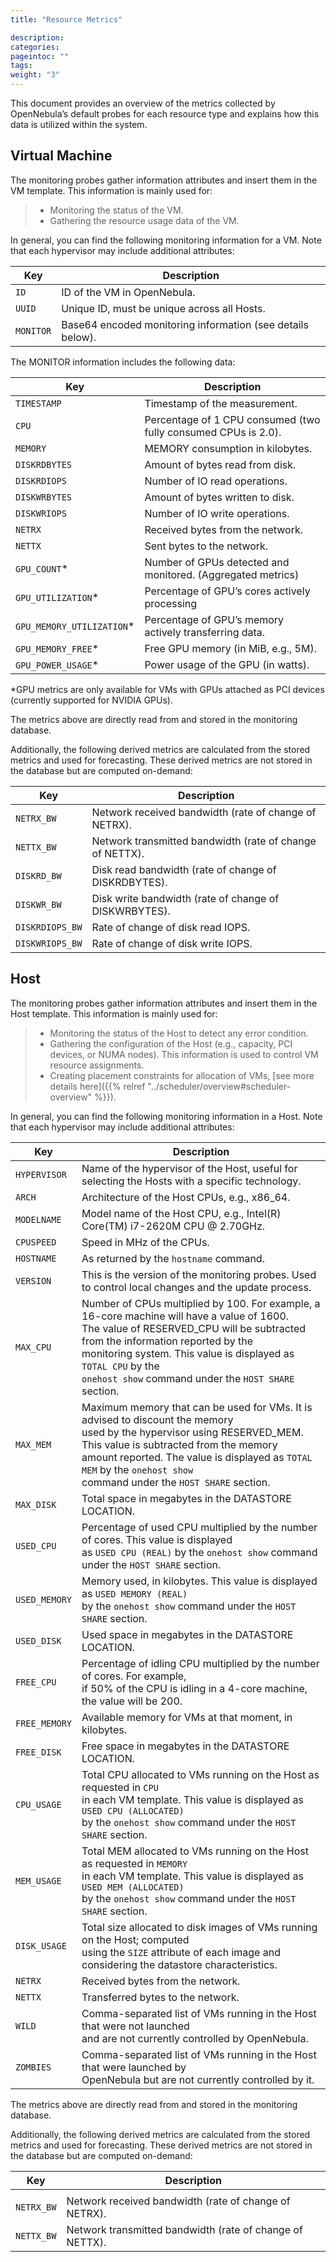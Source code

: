 ```yaml
---
title: "Resource Metrics"

description:
categories:
pageintoc: ""
tags:
weight: "3"
---
```


<a id="monitor-alert-resource"></a>

<!--# OpenNebula Resource Metrics -->

This document provides an overview of the metrics collected by OpenNebula’s default probes for each resource type and explains how this data is utilized within the system.

## Virtual Machine

The monitoring probes gather information attributes and insert them in the VM template. This information is mainly used for:

> * Monitoring the status of the VM.
> * Gathering the resource usage data of the VM.

In general, you can find the following monitoring information for a VM. Note that each hypervisor may include additional attributes:

| Key       | Description                                                |
|-----------|------------------------------------------------------------|
| `ID`      | ID of the VM in OpenNebula.                                |
| `UUID`    | Unique ID, must be unique across all Hosts.                |
| `MONITOR` | Base64 encoded monitoring information (see details below). |

The MONITOR information includes the following data:

| Key                       | Description                                                    |
|---------------------------|----------------------------------------------------------------|
| `TIMESTAMP`               | Timestamp of the measurement.                                  |
| `CPU`                     | Percentage of 1 CPU consumed (two fully consumed CPUs is 2.0). |
| `MEMORY`                  | MEMORY consumption in kilobytes.                               |
| `DISKRDBYTES`             | Amount of bytes read from disk.                                |
| `DISKRDIOPS`              | Number of IO read operations.                                  |
| `DISKWRBYTES`             | Amount of bytes written to disk.                               |
| `DISKWRIOPS`              | Number of IO write operations.                                 |
| `NETRX`                   | Received bytes from the network.                               |
| `NETTX`                   | Sent bytes to the network.                                     |
| `GPU_COUNT`*              | Number of GPUs detected and monitored. (Aggregated metrics)    |
| `GPU_UTILIZATION`*        | Percentage of GPU’s cores actively processing                  |
| `GPU_MEMORY_UTILIZATION`* | Percentage of GPU’s memory  actively transferring data.        |
| `GPU_MEMORY_FREE`*        | Free GPU memory (in MiB, e.g., 5M).                            |
| `GPU_POWER_USAGE`*        | Power usage of the GPU (in watts).                             |

*GPU metrics are only available for VMs with GPUs attached as PCI devices (currently supported for NVIDIA GPUs).

The metrics above are directly read from and stored in the monitoring database.

Additionally, the following derived metrics are calculated from the stored metrics and used for forecasting. These derived metrics are not stored in the database but are computed on-demand:

| Key             | Description                                              |
|-----------------|----------------------------------------------------------|
| `NETRX_BW`      | Network received bandwidth (rate of change of NETRX).    |
| `NETTX_BW`      | Network transmitted bandwidth (rate of change of NETTX). |
| `DISKRD_BW`     | Disk read bandwidth (rate of change of DISKRDBYTES).     |
| `DISKWR_BW`     | Disk write bandwidth (rate of change of DISKWRBYTES).    |
| `DISKRDIOPS_BW` | Rate of change of disk read IOPS.                        |
| `DISKWRIOPS_BW` | Rate of change of disk write IOPS.                       |

## Host

The monitoring probes gather information attributes and insert them in the Host template. This information is mainly used for:

> * Monitoring the status of the Host to detect any error condition.
> * Gathering the configuration of the Host (e.g., capacity, PCI devices, or NUMA nodes). This information is used to control VM resource assignments.
> * Creating placement constraints for allocation of VMs, [see more details here]({{% relref "../scheduler/overview#scheduler-overview" %}}).

In general, you can find the following monitoring information in a Host. Note that each hypervisor may include additional attributes:

| Key           | Description                                                                                                                                                                                                                                                                                                       |
|---------------|-------------------------------------------------------------------------------------------------------------------------------------------------------------------------------------------------------------------------------------------------------------------------------------------------------------------|
| `HYPERVISOR`  | Name of the hypervisor of the Host, useful for selecting the Hosts with a specific technology.                                                                                                                                                                                                                    |
| `ARCH`        | Architecture of the Host CPUs, e.g., x86_64.                                                                                                                                                                                                                                                                      |
| `MODELNAME`   | Model name of the Host CPU, e.g., Intel(R) Core(TM) i7-2620M CPU @ 2.70GHz.                                                                                                                                                                                                                                       |
| `CPUSPEED`    | Speed in MHz of the CPUs.                                                                                                                                                                                                                                                                                         |
| `HOSTNAME`    | As returned by the `hostname` command.                                                                                                                                                                                                                                                                            |
| `VERSION`     | This is the version of the monitoring probes. Used to control local changes and the update process.                                                                                                                                                                                                               |
| `MAX_CPU`     | Number of CPUs multiplied by 100. For example, a 16-core machine will have a value of 1600.<br/>The value of RESERVED_CPU will be subtracted from the information reported by the<br/>monitoring system. This value is displayed as `TOTAL CPU` by the<br/>`onehost show` command under the `HOST SHARE` section. |
| `MAX_MEM`     | Maximum memory that can be used for VMs. It is advised to discount the memory<br/>used by the hypervisor using RESERVED_MEM. This value is subtracted from the memory<br/>amount reported. The value is displayed as `TOTAL MEM` by the `onehost show`<br/>command under the `HOST SHARE` section.                |
| `MAX_DISK`    | Total space in megabytes in the DATASTORE LOCATION.                                                                                                                                                                                                                                                               |
| `USED_CPU`    | Percentage of used CPU multiplied by the number of cores. This value is displayed<br/>as `USED CPU (REAL)` by the `onehost show` command under the `HOST SHARE` section.                                                                                                                                          |
| `USED_MEMORY` | Memory used, in kilobytes. This value is displayed as `USED MEMORY (REAL)`<br/>by the `onehost show` command under the `HOST SHARE` section.                                                                                                                                                                      |
| `USED_DISK`   | Used space in megabytes in the DATASTORE LOCATION.                                                                                                                                                                                                                                                                |
| `FREE_CPU`    | Percentage of idling CPU multiplied by the number of cores. For example,<br/>if 50% of the CPU is idling in a 4-core machine, the value will be 200.                                                                                                                                                              |
| `FREE_MEMORY` | Available memory for VMs at that moment, in kilobytes.                                                                                                                                                                                                                                                            |
| `FREE_DISK`   | Free space in megabytes in the DATASTORE LOCATION.                                                                                                                                                                                                                                                                |
| `CPU_USAGE`   | Total CPU allocated to VMs running on the Host as requested in `CPU`<br/>in each VM template. This value is displayed as `USED CPU (ALLOCATED)`<br/>by the `onehost show` command under the `HOST SHARE` section.                                                                                                 |
| `MEM_USAGE`   | Total MEM allocated to VMs running on the Host as requested in `MEMORY`<br/>in each VM template. This value is displayed as `USED MEM (ALLOCATED)`<br/>by the `onehost show` command under the `HOST SHARE` section.                                                                                              |
| `DISK_USAGE`  | Total size allocated to disk images of VMs running on the Host; computed<br/>using the `SIZE` attribute of each image and considering the datastore characteristics.                                                                                                                                              |
| `NETRX`       | Received bytes from the network.                                                                                                                                                                                                                                                                                  |
| `NETTX`       | Transferred bytes to the network.                                                                                                                                                                                                                                                                                 |
| `WILD`        | Comma-separated list of VMs running in the Host that were not launched<br/>and are not currently controlled by OpenNebula.                                                                                                                                                                                        |
| `ZOMBIES`     | Comma-separated list of VMs running in the Host that were launched by<br/>OpenNebula but are not currently controlled by it.                                                                                                                                                                                      |

The metrics above are directly read from and stored in the monitoring database.

Additionally, the following derived metrics are calculated from the stored metrics and used for forecasting. These derived metrics are not stored in the database but are computed on-demand:

| Key        | Description                                              |
|------------|----------------------------------------------------------|
|            |                                                          |
| `NETRX_BW` | Network received bandwidth (rate of change of NETRX).    |
| `NETTX_BW` | Network transmitted bandwidth (rate of change of NETTX). |
